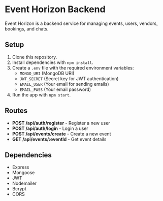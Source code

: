 # Event Horizon Backend

Event Horizon is a backend service for managing events, users, vendors, bookings, and chats. 

## Setup

1. Clone this repository.
2. Install dependencies with `npm install`.
3. Create a `.env` file with the required environment variables:
   - `MONGO_URI` (MongoDB URI)
   - `JWT_SECRET` (Secret key for JWT authentication)
   - `EMAIL_USER` (Your email for sending emails)
   - `EMAIL_PASS` (Your email password)
4. Run the app with `npm start`.

## Routes

- **POST /api/auth/register** - Register a new user
- **POST /api/auth/login** - Login a user
- **POST /api/events/create** - Create a new event
- **GET /api/events/:eventId** - Get event details

## Dependencies

- Express
- Mongoose
- JWT
- Nodemailer
- Bcrypt
- CORS
